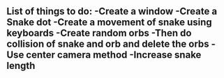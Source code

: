 List of things to do:
-Create a window
-Create a Snake dot
-Create a movement of snake using keyboards
-Create random orbs
-Then do collision of snake and orb and delete the orbs
-Use center camera method
-Increase snake length
-
